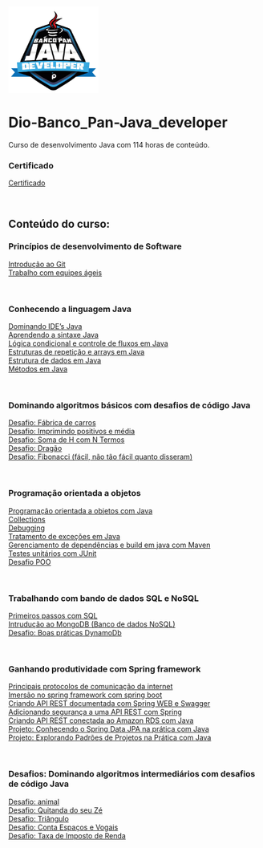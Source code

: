 <img src="/Arquivos/Conteudo/img/0.webp" alt="" width="180">

# Dio-Banco_Pan-Java_developer
Curso de desenvolvimento Java com 114 horas de conteúdo.

### Certificado
[Certificado](/Arquivos/Certificado/Certificado.pdf)

<br>

## Conteúdo do curso:

### Princípios de desenvolvimento de Software
[Introdução ao Git]() <br>
[Trabalho com equipes ágeis]()

<br>

### Conhecendo a linguagem Java
[Dominando IDE’s Java]() <br>
[Aprendendo a sintaxe Java]() <br>
[Lógica condicional e controle de fluxos em Java]() <br>
[Estruturas de repetição e arrays em Java]() <br>
[Estrutura de dados em Java]() <br>
[Métodos em Java]()

<br>

### Dominando algoritmos básicos com desafios de código Java
[Desafio: Fábrica de carros]() <br>
[Desafio: Imprimindo positivos e média]() <br>
[Desafio: Soma de H com N Termos]() <br>
[Desafio: Dragão]() <br>
[Desafio: Fibonacci (fácil, não tão fácil quanto disseram)]()

<br>

### Programação orientada a objetos
[Programação orientada a objetos com Java]() <br>
[Collections]() <br>
[Debugging]() <br>
[Tratamento de exceções em Java]() <br>
[Gerenciamento de dependências e build em java com Maven]() <br>
[Testes unitários com JUnit]() <br>
[Desafio POO]()

<br>

### Trabalhando com bando de dados SQL e NoSQL
[Primeiros passos com SQL]() <br>
[Intrudução ao MongoDB (Banco de dados NoSQL)]() <br>
[Desafio: Boas práticas DynamoDb]()

<br>

### Ganhando produtividade com Spring framework
[Principais protocolos de comunicação da internet]() <br>
[Imersão no spring framework com spring boot]() <br>
[Criando API REST documentada com Spring WEB e Swagger]() <br>
[Adicionando segurança a uma API REST com Spring]() <br>
[Criando API REST conectada ao Amazon RDS com Java]() <br>
[Projeto: Conhecendo o Spring Data JPA na prática com Java]() <br>
[Projeto: Explorando Padrões de Projetos na Prática com Java]()

<br>

### Desafios: Dominando algoritmos intermediários com desafios de código Java
[Desafio: animal]() <br>
[Desafio: Quitanda do seu Zé]() <br>
[Desafio: Triângulo]() <br>
[Desafio: Conta Espaços e Vogais]() <br>
[Desafio: Taxa de Imposto de Renda]()
